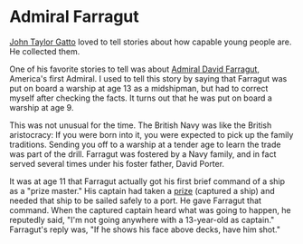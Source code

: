 # Admiral Farragut

[John Taylor Gatto](http://en.wikipedia.org/wiki/John_Taylor_Gatto) loved to tell stories about how capable young people are. He collected them.

One of his favorite stories to tell was about [Admiral David Farragut](https://en.wikipedia.org/wiki/David_Farragut), America's first Admiral. I used to tell this story by saying that Farragut was put on board a warship at age 13 as a midshipman, but had to correct myself after checking the facts. It turns out that he was put on board a warship at age 9. 

This was not unusual for the time. The British Navy was like the British aristocracy: If you were born into it, you were expected to pick up the family traditions. Sending you off to a warship at a tender age to learn the trade was part of the drill. Farragut was fostered by a Navy family, and in fact served several times under his foster father, David Porter. 

It was at age 11 that Farragut actually got his first brief command of a ship as a "prize master." His captain had taken a [prize](https://en.wikipedia.org/wiki/Prize_(law)) (captured a ship) and needed that ship to be sailed safely to a port. He gave Farragut that command. When the captured captain heard what was going to happen, he reputedly said, "I'm not going anywhere with a 13-year-old as captain." Farragut's reply was, "If he shows his face above decks, have him shot."